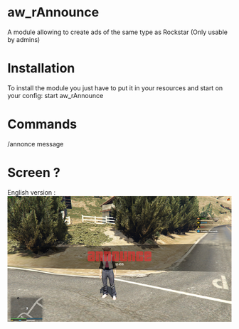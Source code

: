 # aw_rAnnounce
A module allowing to create ads of the same type as Rockstar (Only usable by admins)

# Installation
To install the module you just have to put it in your resources and start on your config: 
start aw_rAnnounce

# Commands
/annonce message

# Screen ?
English version : 
![img](https://raw.githubusercontent.com/Ariliwin/aw_rAnnounce/master/screen_en.jpeg)
